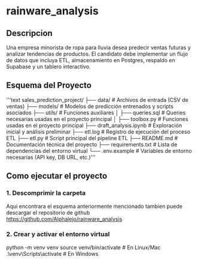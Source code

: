 # rainware_analysis

## Descripcion
Una empresa minorista de ropa para lluvia desea predecir ventas futuras y analizar tendencias de productos. El candidato debe implementar un flujo de datos que incluya ETL, almacenamiento en Postgres, respaldo en Supabase y un tablero interactivo.

## Esquema del Proyecto

'''text
sales_prediction_project/
├── data/                   # Archivos de entrada (CSV de ventas)
├── models/                 # Modelos de predicción entrenados y scripts asociados
├── utils/                  # Funciones auxiliares
│   ├── queries.sql         # Queries necesarias usadas en el proyecto principal
│   ├── toolbox.py          # Funciones usadas en el proyecto principal
├── draft_analysis.ipynb    # Exploración inicial y análisis preliminar
├── etl.log                 # Registro de ejecución del proceso ETL
├── etl.py                  # Script principal del pipeline ETL
├── README.md               # Documentación técnica del proyecto
├── requirements.txt        # Lista de dependencias del entorno virtual
└── .env.example            # Variables de entorno necesarias (API key, DB URL, etc.)'''

## Como ejecutar el proyecto

### 1. Descomprimir la carpeta
Aqui encontrara el esquema anteriormente mencionado tambien puede descargar el repositorio de github https://github.com/Alphalejo/rainware_analysis

### 2. Crear y activar el entorno virtual
python -m venv venv
source venv/bin/activate  # En Linux/Mac
.\venv\Scripts\activate   # En Windows